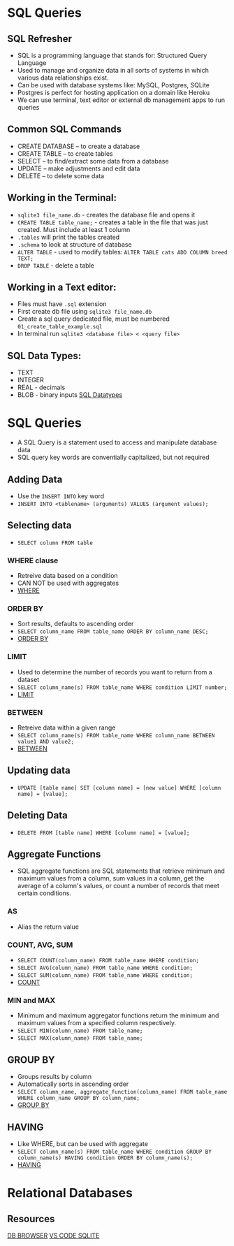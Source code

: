 # SQL Queries

## SQL Refresher

- SQL is a programming language that stands for: Structured Query Language
- Used to manage and organize data in all sorts of systems in which various data relationships exist.
- Can be used with database systems like: MySQL, Postgres, SQLite
- Postgres is perfect for hosting application on a domain like Heroku
- We can use terminal, text editor or external db management apps to run queries

## Common SQL Commands

- CREATE DATABASE – to create a database
- CREATE TABLE – to create tables
- SELECT – to find/extract some data from a database
- UPDATE – make adjustments and edit data
- DELETE – to delete some data

## Working in the Terminal: 

- `sqlite3 file_name.db` - creates the database file and opens it
- `CREATE TABLE table_name;` - creates a table in the file that was just created. Must include at least 1 column
- `.tables` will print the tables created
- `.schema` to look at structure of database
- `ALTER TABLE` - used to modify tables: `ALTER TABLE cats ADD COLUMN breed TEXT;`
- `DROP TABLE` - delete a table

## Working in a Text editor:

- Files must have `.sql` extension
- First create db file using `sqlite3 file_name.db`
- Create a sql query dedicated file, must be numbered `01_create_table_example.sql`
- In terminal run `sqlite3 <database file> < <query file>`

## SQL Data Types:
- TEXT
- INTEGER
- REAL - decimals
- BLOB - binary inputs 
[SQL Datatypes](https://www.w3schools.com/sql/sql_datatypes.asp)


# SQL Queries 

- A SQL Query is a statement used to access and manipulate database data
- SQL query key words are conventially capitalized, but not required


## Adding Data 

- Use the `INSERT INTO` key word 
- `INSERT INTO <tablename> (arguments) VALUES (argument values);`

## Selecting data

- `SELECT column FROM table`

### WHERE clause

- Retreive data based on a condition
- CAN NOT be used with aggregates
- [WHERE](https://www.w3schools.com/sql/sql_where.asp)

### ORDER BY

- Sort results, defaults to ascending order
- `SELECT column_name FROM table_name ORDER BY column_name DESC;`
- [ORDER BY](https://www.w3schools.com/sql/sql_orderby.asp)

### LIMIT 
- Used to determine the number of records you want to return from a dataset
- `SELECT column_name(s) FROM table_name WHERE condition LIMIT number;`
- [LIMIT](https://www.w3schools.com/sql/sql_top.asp)

### BETWEEN 
- Retreive data within a given range
- `SELECT column_name(s) FROM table_name WHERE column_name BETWEEN value1 AND value2;`
- [BETWEEN](https://www.w3schools.com/sql/sql_between.asp)

## Updating data

- `UPDATE [table name] SET [column name] = [new value] WHERE [column name] = [value];`

## Deleting Data

- `DELETE FROM [table name] WHERE [column name] = [value];`

## Aggregate Functions

- SQL aggregate functions are SQL statements that retrieve minimum and maximum values from a column, sum values in a column, get the average of a column's values, or count a number of records that meet certain conditions.

### AS 

- Alias the return value

### COUNT, AVG, SUM

- `SELECT COUNT(column_name) FROM table_name WHERE condition;`
- `SELECT AVG(column_name) FROM table_name WHERE condition;`
- `SELECT SUM(column_name) FROM table_name WHERE condition;`
- [COUNT](https://www.w3schools.com/sql/sql_count_avg_sum.asp)

### MIN and MAX

- Minimum and maximum aggregator functions return the minimum and maximum values from a specified column respectively.
- `SELECT MIN(column_name) FROM table_name;`
- `SELECT MAX(column_name) FROM table_name;`

## GROUP BY

- Groups results by column
- Automatically sorts in ascending order
- `SELECT column_name, aggregate_function(column_name) FROM table_name WHERE column_name GROUP BY column_name;`
- [GROUP BY](https://www.w3schools.com/sql/sql_groupby.asp)

## HAVING

- Like WHERE, but can be used with aggregate
- `SELECT column_name(s) FROM table_name WHERE condition GROUP BY column_name(s) HAVING condition ORDER BY column_name(s);`
- [HAVING](https://www.w3schools.com/sql/sql_having.asp)

# Relational Databases





## Resources 

[DB BROWSER](https://sqlitebrowser.org/)
[VS CODE SQLITE](https://marketplace.visualstudio.com/items?itemName=alexcvzz.vscode-sqlite)
